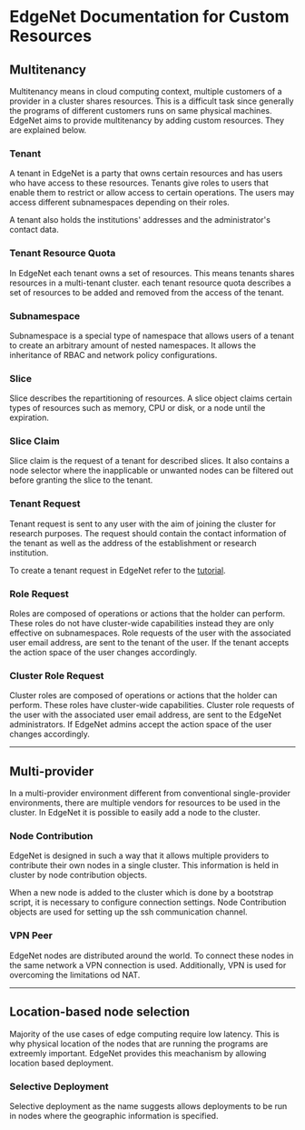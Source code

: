 # EdgeNet Documentation for Custom Resources

## Multitenancy

Multitenancy means in cloud computing context, multiple customers of a provider in a cluster shares resources. This is a difficult task since generally the programs of different customers runs on same physical machines. EdgeNet aims to provide multitenancy by adding custom resources. They are explained below.

### Tenant 
A tenant in EdgeNet is a party that owns certain resources and has users who have access to these resources. Tenants give roles to users that enable them to restrict or allow access to certain operations. The users may access different subnamespaces depending on their roles.

A tenant also holds the institutions' addresses and the administrator's contact data.

### Tenant Resource Quota
In EdgeNet each tenant owns a set of resources. This means tenants shares resources in a multi-tenant cluster. each tenant resource quota describes a set of resources to be added and removed from the access of the tenant.

### Subnamespace
Subnamespace is a special type of namespace that allows users of a tenant to create an arbitrary amount of nested namespaces. It allows the inheritance of RBAC and network policy configurations.

### Slice
Slice describes the repartitioning of resources. A slice object claims certain types of resources such as memory, CPU or disk, or a node until the expiration.

### Slice Claim
Slice claim is the request of a tenant for described slices. It also contains a node selector where the inapplicable or unwanted nodes can be filtered out before granting the slice to the tenant.

### Tenant Request
Tenant request is sent to any user with the aim of joining the cluster for research purposes. The request should contain the contact information of the tenant as well as the address of the establishment or research institution. 

To create a tenant request in EdgeNet refer to the [tutorial](tenant_registration.md).

### Role Request
Roles are composed of operations or actions that the holder can perform. These roles do not have cluster-wide capabilities instead they are only effective on subnamespaces. Role requests of the user with the associated user email address, are sent to the tenant of the user. If the tenant accepts the action space of the user changes accordingly. 

### Cluster Role Request
Cluster roles are composed of operations or actions that the holder can perform. These roles have cluster-wide capabilities. Cluster role requests of the user with the associated user email address, are sent to the EdgeNet administrators. If EdgeNet admins accept the action space of the user changes accordingly. 

---

## Multi-provider

In a multi-provider environment different from conventional single-provider environments, there are multiple vendors for resources to be used in the cluster. In EdgeNet it is possible to easily add a node to the cluster.

### Node Contribution
EdgeNet is designed in such a way that it allows multiple providers to contribute their own nodes in a single cluster. This information is held in cluster by node contribution objects.

When a new node is added to the cluster which is done by a bootstrap script, it is necessary to configure connection settings. Node Contribution objects are used for setting up the ssh communication channel.

### VPN Peer
EdgeNet nodes are distributed around the world. To connect these nodes in the same network a VPN connection is used. Additionally, VPN is used for overcoming the limitations od NAT.

---

## Location-based node selection

Majority of the use cases of edge computing require low latency. This is why physical location of the nodes that are running the programs are extreemly important. EdgeNet provides this meachanism by allowing location based deployment.

### Selective Deployment
Selective deployment as the name suggests allows deployments to be run in nodes where the geographic information is specified.


